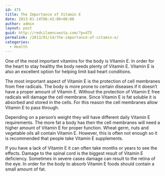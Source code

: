 ```yaml
---
id: 475
title: The Importance of Vitamin E
date: 2013-01-14T06:43:00+00:00
author: admin
layout: post
guid: http://redcilaencuesta.com/?p=475
permalink: /2013/01/14/the-importance-of-vitamin-e/
categories:
  - Health
---
```

One of the most important vitamins for the body is Vitamin E. In order for the heart to stay healthy the body needs plenty of Vitamin E. Vitamin E is also an excellent option for helping limit bad heart conditions.

The most important aspect of Vitamin E is the protection of cell membranes from free radicals. The body is more prone to certain diseases if it doesn’t have a proper amount of Vitamin E. Without the protection of Vitamin E free radicals will damage the cell membrane. Since Vitamin E is fat soluble it is absorbed and stored in the cells. For this reason the cell membranes allow Vitamin E to pass through.

Depending on a person’s weight they will have different daily Vitamin E requirements. The more fat a body has then the cell membranes will need a higher amount of Vitamin E for proper function. Wheat germ, nuts and vegetable oils all contain Vitamin E. However, this is often not enough so it is recommended that people take Vitamin E supplements.

If you have a lack of Vitamin E it can often take months or years to see the effects. Damage to the spinal cord is the biggest result of Vitamin E deficiency. Sometimes in severe cases damage can result to the retina of the eye. In order for the body to absorb Vitamin E foods should contain a small amount of fat.
